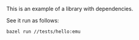 This is an example of a library with dependencies.

See it run as follows:

```
bazel run //tests/hello:emu
```
